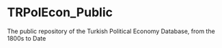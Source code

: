 # TRPolEcon_Public
The public repository of the Turkish Political Economy Database, from the 1800s to Date
